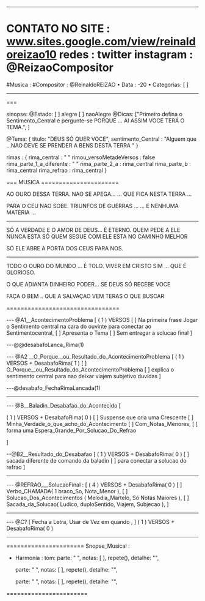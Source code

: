 
-----------------------------------------
CONTATO NO SITE : www.sites.google.com/view/reinaldoreizao10
redes : twitter instagram : @ReizaoCompositor
===
#Musica :
#Compositor : @ReinaldoREIZAO
• Data :  -20
• Categorias: [  ]

-----------------------------------------
===

sinopse:
@Estado:  [ ] alegre [  ] naoAlegre
@Dicas: ["Primeiro defina o Sentimento_Central e pergunte-se PORQUE ... AI ASSIM VOCE TERÁ O TEMA.", ]

@Tema: {
  titulo: "DEUS SÓ QUER VOCE",
  sentimento_Central : "Alguem que ...NAO DEVE SE PRENDER A BENS DESTA TERRA "
}

rimas : {
  rima_central : " "
  rimou_versoMetadeVersos : false
  rima_parte_1_a_diferente : " "
  rima_parte_2_a : rima_central
  rima_parte_b : rima_central
  rima_refrao : rima_central
}

=== MUSICA ======================

AO OURO DESSA TERRA.
NAO SE APEGA...
... QUE FICA NESTA TERRA ...

PARA O CEU NAO SOBE.
TRIUNFOS DE GUERRAS ...
... E NENHUMA MATÉRIA ...

---

SÓ A VERDADE E O AMOR DE DEUS... É ETERNO.
QUEM PEDE A ELE NUNCA ESTA SÓ
QUEM SEGUE COM ELE ESTA NO CAMINHO MELHOR

SÓ ELE ABRE A PORTA DOS CEUS PARA NOS.

-------

TODO O OURO DO MUNDO ... É TOLO.
VIVER EM CRISTO SIM ... QUE É GLORIOSO.

O QUE ADIANTA DINHEIRO PODER...
SE DEUS SÓ RECEBE VOCE

FAÇA O BEM .. QUE A SALVAÇAO VEM
TERAS O QUE BUSCAR


================================

--- @A1__AcontecimentoProblema [
  ( 1 ) VERSOS
  [ ] Na primeira frase Jogar o Sentimento central na cara do ouvinte para conectar ao Sentimentocentral,
  [ ] Apresenta o Tema
  [ ] Sem entregar a solucao final
]



---@@desabafoLanca_Rima(1)



--- @A2 __O_Porque__ou_Resultado_do_AcontecimentoProblema [
  ( 1 ) VERSOS + DesabafoRima( 1 )
  [  ] O_Porque__ou_Resultado_do_AcontecimentoProblema
  [ ] explica o sentimento central para nao deixar viajem subjetivo duvidas
]



---@desabafo_FechaRimaLancada(1)


-----------------------------------------
--- @B__Baladin_Desabafao_do_Acontecido   [

  ( 1 ) VERSOS + DesabafoRima( 0 )
  [ ] Suspense que cria uma Crescente
  [ ] Minha_Verdade_o_que_acho_do_Acontecimento
  [ ] Com_Notas_Menores,
  [ ] forma uma Espera_Grande_Por_Solucao_Do_Refrao

]


--@B2__Resultado_do_Desabafao  [
  ( 1 ) VERSOS + DesabafoRima( 0 )
  [ ] sacada diferente de comando da baladin
  [ ] para conectar a solucao do refrao
]


-----------------------------------------
--- @REFRAO___SolucaoFinal : [
  ( 4 ) VERSOS + DesabafoRima( 0 )
  [ ] Verbo_CHAMADA( 1 braco_So, Nota_Menor ),
  [ ] Solucao_Dos_Acontecimentos ( Melodia_Martelo, Só Notas Maiores ),
  [ ] Sacada_da_Solucao( Ludico, duploSentido, Viajem, Subjecao ),
]

-----------------------------------------
--- @C?  [ Fecha a Letra,  Usar de Vez em quando ,  ]
( 1 ) VERSOS + DesabafoRima( 0 )



-----------------------------------------

======================
Snopse_Musical :

* Harmonia :
    tom:
    parte: " ", notas: [  ], repete(), detalhe: "",

    parte: " ", notas: [  ], repete(), detalhe: "",

    parte: " ", notas: [  ], repete(), detalhe: "",

=======================



